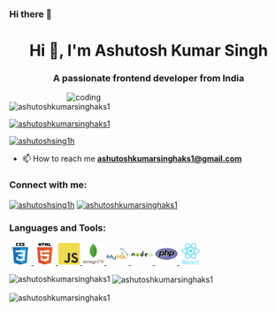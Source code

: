 ### Hi there 👋
<h1 align="center">Hi 👋, I'm Ashutosh Kumar Singh</h1>
<h3 align="center">A passionate frontend developer from India</h3>

<img align ="right" alt ="coding" width="400" src ="https://user-images.githubusercontent.com/55389276/140866485-8fb1c876-9a8f-4d6a-98dc-08c4981eaf70.gif">
<p align="left"> <img src="https://komarev.com/ghpvc/?username=ashutoshkumarsinghaks1&label=Profile%20views&color=0e75b6&style=flat" alt="ashutoshkumarsinghaks1" /> </p>

<p align="left"> <a href="https://github.com/ryo-ma/github-profile-trophy"><img src="https://github-profile-trophy.vercel.app/?username=ashutoshkumarsinghaks1" alt="ashutoshkumarsinghaks1" /></a> </p>

<p align="left"> <a href="https://twitter.com/ashutoshsing1h" target="blank"><img src="https://img.shields.io/twitter/follow/ashutoshsing1h?logo=twitter&style=for-the-badge" alt="ashutoshsing1h" /></a> </p>

- 📫 How to reach me **ashutoshkumarsinghaks1@gmail.com**

<h3 align="left">Connect with me:</h3>
<p align="left">
<a href="https://twitter.com/ashutoshsing1h" target="blank"><img align="center" src="https://raw.githubusercontent.com/rahuldkjain/github-profile-readme-generator/master/src/images/icons/Social/twitter.svg" alt="ashutoshsing1h" height="30" width="40" /></a>
<a href="https://linkedin.com/in/ashutoshkumarsinghaks1" target="blank"><img align="center" src="https://raw.githubusercontent.com/rahuldkjain/github-profile-readme-generator/master/src/images/icons/Social/linked-in-alt.svg" alt="ashutoshkumarsinghaks1" height="30" width="40" /></a>
</p>

<h3 align="left">Languages and Tools:</h3>
<p align="left"> <a href="https://www.w3schools.com/css/" target="_blank" rel="noreferrer"> <img src="https://raw.githubusercontent.com/devicons/devicon/master/icons/css3/css3-original-wordmark.svg" alt="css3" width="40" height="40"/> </a> <a href="https://www.w3.org/html/" target="_blank" rel="noreferrer"> <img src="https://raw.githubusercontent.com/devicons/devicon/master/icons/html5/html5-original-wordmark.svg" alt="html5" width="40" height="40"/> </a> <a href="https://developer.mozilla.org/en-US/docs/Web/JavaScript" target="_blank" rel="noreferrer"> <img src="https://raw.githubusercontent.com/devicons/devicon/master/icons/javascript/javascript-original.svg" alt="javascript" width="40" height="40"/> </a> <a href="https://www.mongodb.com/" target="_blank" rel="noreferrer"> <img src="https://raw.githubusercontent.com/devicons/devicon/master/icons/mongodb/mongodb-original-wordmark.svg" alt="mongodb" width="40" height="40"/> </a> <a href="https://www.mysql.com/" target="_blank" rel="noreferrer"> <img src="https://raw.githubusercontent.com/devicons/devicon/master/icons/mysql/mysql-original-wordmark.svg" alt="mysql" width="40" height="40"/> </a> <a href="https://nodejs.org" target="_blank" rel="noreferrer"> <img src="https://raw.githubusercontent.com/devicons/devicon/master/icons/nodejs/nodejs-original-wordmark.svg" alt="nodejs" width="40" height="40"/> </a> <a href="https://www.php.net" target="_blank" rel="noreferrer"> <img src="https://raw.githubusercontent.com/devicons/devicon/master/icons/php/php-original.svg" alt="php" width="40" height="40"/> </a> <a href="https://reactjs.org/" target="_blank" rel="noreferrer"> <img src="https://raw.githubusercontent.com/devicons/devicon/master/icons/react/react-original-wordmark.svg" alt="react" width="40" height="40"/> </a> </p>

<p><img align="left" src="https://github-readme-stats.vercel.app/api/top-langs?username=ashutoshkumarsinghaks1&show_icons=true&locale=en&layout=compact" alt="ashutoshkumarsinghaks1" /></p>

<p>&nbsp;<img align="center" src="https://github-readme-stats.vercel.app/api?username=ashutoshkumarsinghaks1&show_icons=true&locale=en" alt="ashutoshkumarsinghaks1" /></p>

<p><img align="center" src="https://github-readme-streak-stats.herokuapp.com/?user=ashutoshkumarsinghaks1&" alt="ashutoshkumarsinghaks1" /></p>

